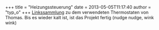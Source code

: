 +++
title = "Heizungssteuerung"
date = 2013-05-05T11:17:40
author = "typ_o"
+++
[Linkssammlung](http://flipdot.org/wiki/index.php?title=Spaceprojekte/Heizungssteuerung)
zu dem verwendeten Thermostaten von Thomas. Bis es wieder kalt ist, ist
das Projekt fertig (nudge nudge, wink wink)
